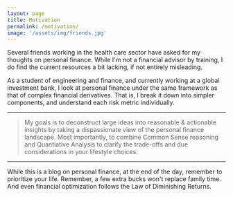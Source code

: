 ```yaml
---
layout: page
title: Motivation
permalink: /motivation/
image: '/assets/img/friends.jpg'
---
```


Several friends working in the health care sector have asked for my thoughts on personal finance. While I'm not a financial advisor by training, I do find the current resources a bit lacking, if not entirely misleading.

As a student of engineering and finance, and currently working at a global investment bank, I look at personal finance under the same framework as that of complex financial derivatives. That is, I break it down into simpler components, and understand each risk metric individually. 

***

> My goals is to deconstruct large ideas into reasonable & actionable insights by taking a dispassionate view of the personal finance landscape. Most importantly, to combine Common Sense reasoning and Quantiative Analysis to clarify the trade-offs and due considerations in your lifestyle choices.

***

While this is a blog on personal finance, at the end of the day, remember to prioritize your life. Remember, a few extra bucks won't replace family time. And even financial optimization follows the Law of Diminishing Returns.
